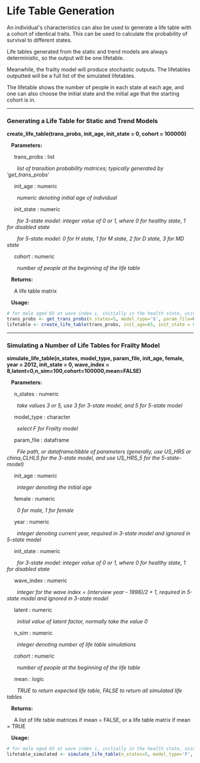 # Life Table Generation

An individual's characteristics can also be used to generate a life table with a cohort of identical
traits. This can be used to calculate the probability of survival to different states.

Life tables generated from the static and trend models are always deterministic, so the output will be one lifetable.

Meanwhile, the frailty model will produce stochastic outputs. The lifetables outputted will be 
a full list of the simulated lifetables. 

The lifetable shows the number of people in each state at each age, and one can also choose
the initial state and the initial age that the starting cohort is in.

--- 

### Generating a Life Table for Static and Trend Models

**create_life_table(trans_probs, init_age, init_state = 0, cohort = 100000)**

&nbsp;&nbsp; **Parameters:**

&nbsp;&nbsp;&nbsp;&nbsp; trans_probs : list

&nbsp;&nbsp;&nbsp;&nbsp;&nbsp;&nbsp; *list of transition probability matrices; typically generated by 'get_trans_probs'*

&nbsp;&nbsp;&nbsp;&nbsp; init_age : numeric

&nbsp;&nbsp;&nbsp;&nbsp;&nbsp;&nbsp; *numeric denoting initial age of individual*

&nbsp;&nbsp;&nbsp;&nbsp; init_state : numeric

&nbsp;&nbsp;&nbsp;&nbsp;&nbsp;&nbsp; *for 3-state model: integer value of 0 or 1, where 0 for healthy state, 1 for disabled state* 

&nbsp;&nbsp;&nbsp;&nbsp;&nbsp;&nbsp; *for 5-state model: 0 for H state, 1 for M state, 2 for D state, 3 for MD state* 

&nbsp;&nbsp;&nbsp;&nbsp; cohort : numeric

&nbsp;&nbsp;&nbsp;&nbsp;&nbsp;&nbsp; *number of people at the beginning of the life table*

&nbsp;&nbsp; **Returns:**

&nbsp;&nbsp;&nbsp;&nbsp; A life table matrix

&nbsp;&nbsp; **Usage:**
```r
# for male aged 65 at wave index i, initially in the health state, using the static model with parameters 'params'
trans_probs <- get_trans_probs(n_states=5, model_type='S', param_file=US_HRS_5, init_age=65, female=0, year = 2012, wave_index = 8, latent = 0)
lifetable <- create_life_table(trans_probs, init_age=65, init_state = 0, cohort = 100000)
```
--- 

### Simulating a Number of Life Tables for Frailty Model

**simulate_life_table(n_states, model_type, param_file, init_age, female, year = 2012, init_state = 0, wave_index = 8,latent=0,n_sim=100,cohort=100000,mean=FALSE)**

&nbsp;&nbsp; **Parameters:**

&nbsp;&nbsp;&nbsp;&nbsp; n_states : numeric

&nbsp;&nbsp;&nbsp;&nbsp;&nbsp;&nbsp; *take values 3 or 5, use 3 for 3-state model, and 5 for 5-state model*

&nbsp;&nbsp;&nbsp;&nbsp; model_type : character

&nbsp;&nbsp;&nbsp;&nbsp;&nbsp;&nbsp; *select F for Frailty model*

&nbsp;&nbsp;&nbsp;&nbsp; param_file : dataframe

&nbsp;&nbsp;&nbsp;&nbsp;&nbsp;&nbsp; *File path, or dataframe/tibble of parameters (generally, use US_HRS or china_CLHLS for the 3-state model, and use US_HRS_5 for the 5-state-model)*

&nbsp;&nbsp;&nbsp;&nbsp; init_age : numeric

&nbsp;&nbsp;&nbsp;&nbsp;&nbsp;&nbsp; *integer denoting the initial age*

&nbsp;&nbsp;&nbsp;&nbsp; female : numeric

&nbsp;&nbsp;&nbsp;&nbsp;&nbsp;&nbsp; *0 for male, 1 for female*

&nbsp;&nbsp;&nbsp;&nbsp; year : numeric

&nbsp;&nbsp;&nbsp;&nbsp;&nbsp;&nbsp; *integer denoting current year, required in 3-state model and ignored in 5-state model*

&nbsp;&nbsp;&nbsp;&nbsp; init_state : numeric

&nbsp;&nbsp;&nbsp;&nbsp;&nbsp;&nbsp; *for 3-state model: integer value of 0 or 1, where 0 for healthy state, 1 for disabled state* 

&nbsp;&nbsp;&nbsp;&nbsp; wave_index : numeric

&nbsp;&nbsp;&nbsp;&nbsp;&nbsp;&nbsp; *integer for the wave index = (interview year - 1998)/2 + 1, required in 5-state model and ignored in 3-state model*

&nbsp;&nbsp;&nbsp;&nbsp; latent : numeric

&nbsp;&nbsp;&nbsp;&nbsp;&nbsp;&nbsp; *initial value of latent factor, normally take the value 0*

&nbsp;&nbsp;&nbsp;&nbsp; n_sim : numeric

&nbsp;&nbsp;&nbsp;&nbsp;&nbsp;&nbsp; *integer denoting number of life table simulations*

&nbsp;&nbsp;&nbsp;&nbsp; cohort : numeric

&nbsp;&nbsp;&nbsp;&nbsp;&nbsp;&nbsp; *number of people at the beginning of the life table*

&nbsp;&nbsp;&nbsp;&nbsp; mean : logic

&nbsp;&nbsp;&nbsp;&nbsp;&nbsp;&nbsp; *TRUE to return expected life table, FALSE to return all simulated life tables*

&nbsp;&nbsp; **Returns:**

&nbsp;&nbsp;&nbsp;&nbsp; A list of life table matrices if mean = FALSE, or a life table matrix if mean = TRUE

&nbsp;&nbsp; **Usage:**

```r
# for male aged 65 at wave index i, initially in the health state, using the frailty model with parameters 'params'
lifetable_simulated <- simulate_life_table(n_states=5, model_type='F', param_file=US_HRS_5, init_age=65, female=0, year = 2012, init_state = 0, wave_index = 8,latent=0,n_sim=100,cohort=100000,mean=FALSE)
```